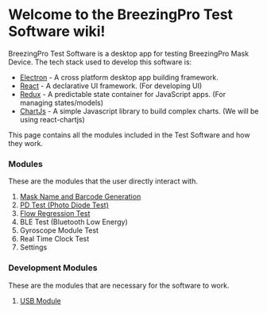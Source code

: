 # Welcome to the BreezingPro Test Software wiki!

BreezingPro Test Software is a desktop app for testing BreezingPro Mask Device. The tech stack used to develop this software is:
* [Electron](https://electronjs.org/) - A cross platform desktop app building framework.
* [React](https://reactjs.org/) - A declarative UI framework. (For developing UI)
* [Redux](https://redux.js.org/) - A predictable state container for JavaScript apps. (For managing states/models)
* [ChartJs](https://www.chartjs.org/) - A simple Javascript library to build complex charts. (We will be using react-chartjs)

This page contains all the modules included in the Test Software and how they work.

### Modules
These are the modules that the user directly interact with.

1. [Mask Name and Barcode Generation](https://github.com/navi25/breezing_rgf/wiki/Mask-Name-and-Barcode-Generation)
2. [PD Test (Photo Diode Test)](https://github.com/navi25/breezing_rgf/wiki/PD-Test-(Photo-Diode-Test))
3. [Flow Regression Test](https://github.com/navi25/breezing_rgf/wiki/Flow-Regression-Test)
4. BLE Test (Bluetooth Low Energy)
5. Gyroscope Module Test
6. Real Time Clock Test
7. Settings

### Development Modules
These are the modules that are necessary for the software to work.

1. [USB Module](https://github.com/navi25/breezing_rgf/wiki/USB-Module-(dev-module))






